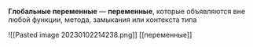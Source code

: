 **Глобальные переменные** — **переменные**, которые объявляются вне любой функции, метода, замыкания или контекста типа

![[Pasted image 20230102214238.png]]
[[переменные]]

